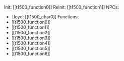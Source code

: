 Init: [[t1500_function0]]
ReInit: [[t1500_function1]]
NPCs:
- Lloyd: [[t1500_char0]]
Functions:
- [[t1500_function0]]
- [[t1500_function1]]
- [[t1500_function2]]
- [[t1500_function3]]
- [[t1500_function4]]
- [[t1500_function5]]
- [[t1500_function6]]
